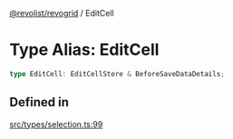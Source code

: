 [@revolist/revogrid](README.md) / EditCell

# Type Alias: EditCell

```ts
type EditCell: EditCellStore & BeforeSaveDataDetails;
```

## Defined in

[src/types/selection.ts:99](https://github.com/revolist/revogrid/blob/baf80d21081b40195ffd6e11abd1249f2fd26dae/src/types/selection.ts#L99)
